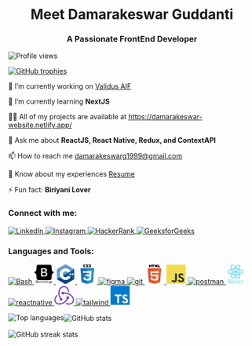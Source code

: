 <!DOCTYPE html>
<html lang="en">

<head>
  <meta charset="UTF-8">
  <meta name="viewport" content="width=device-width, initial-scale=1.0">
</head>

<body>
  <h1 align="center">Meet Damarakeswar Guddanti</h1>
  <h3 align="center">A Passionate FrontEnd Developer</h3>

  <p align="left">
    <img src="https://komarev.com/ghpvc/?username=amar-1999&label=Profile%20views&color=0e75b6&style=flat" alt="Profile views">
  </p>

  <p align="left">
    <a href="https://github.com/ryo-ma/github-profile-trophy">
      <img src="https://github-profile-trophy.vercel.app/?username=amar-1999" alt="GitHub trophies">
    </a>
  </p>

  <p>🔭 I’m currently working on
    <a href="https://play.google.com/store/apps/details?id=com.frontofficeapp&pcampaignid=web_share">Validus AIF</a>
  </p>

  <p>🌱 I’m currently learning <strong>NextJS</strong></p>

  <p>👨‍💻 All of my projects are available at
    <a href="https://damarakeswar-website.netlify.app/">https://damarakeswar-website.netlify.app/</a>
  </p>

  <p>💬 Ask me about <strong>ReactJS, React Native, Redux, and ContextAPI</strong></p>

  <p>📫 How to reach me <a href="mailto:damarakeswarg1999@gmail.com">damarakeswarg1999@gmail.com</a></p>

  <p>📄 Know about my experiences
    <a href="https://drive.google.com/file/d/1DeYyI51QnyFc12N7n_aEjTNEvK9_3YIJ/view?usp=sharing">Resume</a>
  </p>

  <p>⚡ Fun fact: <strong>Biriyani Lover</strong></p>

  <h3>Connect with me:</h3>
  <p>
    <a href="https://linkedin.com/in/damarakeswarguddanti" target="_blank">
      <img align="center" src="https://raw.githubusercontent.com/rahuldkjain/github-profile-readme-generator/master/src/images/icons/Social/linked-in-alt.svg" alt="LinkedIn" height="30" width="40">
    </a>
    <a href="https://instagram.com/damar._.24" target="_blank">
      <img align="center" src="https://raw.githubusercontent.com/rahuldkjain/github-profile-readme-generator/master/src/images/icons/Social/instagram.svg" alt="Instagram" height="30" width="40">
    </a>
    <a href="https://www.hackerrank.com/damarakeswarg191" target="_blank">
      <img align="center" src="https://raw.githubusercontent.com/rahuldkjain/github-profile-readme-generator/master/src/images/icons/Social/hackerrank.svg" alt="HackerRank" height="30" width="40">
    </a>
    <a href="https://auth.geeksforgeeks.org/user/damarakeswar/profile" target="_blank">
      <img align="center" src="https://raw.githubusercontent.com/rahuldkjain/github-profile-readme-generator/master/src/images/icons/Social/geeks-for-geeks.svg" alt="GeeksforGeeks" height="30" width="40">
    </a>
  </p>

  <h3>Languages and Tools:</h3>
  <p>
    <a href="https://www.gnu.org/software/bash/" target="_blank" rel="noreferrer">
      <img src="https://www.vectorlogo.zone/logos/gnu_bash/gnu_bash-icon.svg" alt="Bash" width="40" height="40">
    </a>
    <a href="https://getbootstrap.com" target="_blank" rel="noreferrer">
      <img src="https://raw.githubusercontent.com/devicons/devicon/master/icons/bootstrap/bootstrap-plain-wordmark.svg" alt="bootstrap" width="40" height="40"/>
    </a>
    <a href="https://www.w3schools.com/cpp/" target="_blank" rel="noreferrer">
      <img src="https://raw.githubusercontent.com/devicons/devicon/master/icons/cplusplus/cplusplus-original.svg" alt="cplusplus" width="40" height="40"/>
    </a>
    <a href="https://www.w3schools.com/css/" target="_blank" rel="noreferrer">
      <img src="https://raw.githubusercontent.com/devicons/devicon/master/icons/css3/css3-original-wordmark.svg" alt="css3" width="40" height="40"/>
    </a>
    <a href="https://www.figma.com/" target="_blank" rel="noreferrer">
      <img src="https://www.vectorlogo.zone/logos/figma/figma-icon.svg" alt="figma" width="40" height="40"/>
    </a>
    <a href="https://git-scm.com/" target="_blank" rel="noreferrer">
      <img src="https://www.vectorlogo.zone/logos/git-scm/git-scm-icon.svg" alt="git" width="40" height="40"/>
    </a>
    <a href="https://www.w3.org/html/" target="_blank" rel="noreferrer">
      <img src="https://raw.githubusercontent.com/devicons/devicon/master/icons/html5/html5-original-wordmark.svg" alt="html5" width="40" height="40"/>
    </a>
    <a href="https://developer.mozilla.org/en-US/docs/Web/JavaScript" target="_blank" rel="noreferrer"> <img src="https://raw.githubusercontent.com/devicons/devicon/master/icons/javascript/javascript-original.svg" alt="javascript" width="40" height="40"/>
    </a>
    <a href="https://postman.com" target="_blank" rel="noreferrer"> <img src="https://www.vectorlogo.zone/logos/getpostman/getpostman-icon.svg" alt="postman" width="40" height="40"/>
    </a>
    <a href="https://reactjs.org/" target="_blank" rel="noreferrer">
      <img src="https://raw.githubusercontent.com/devicons/devicon/master/icons/react/react-original-wordmark.svg" alt="react" width="40" height="40"/>
    </a>
    <a href="https://reactnative.dev/" target="_blank" rel="noreferrer">
      <img src="https://reactnative.dev/img/header_logo.svg" alt="reactnative" width="40" height="40"/>
    </a>
    <a href="https://redux.js.org" target="_blank" rel="noreferrer">
      <img src="https://raw.githubusercontent.com/devicons/devicon/master/icons/redux/redux-original.svg" alt="redux" width="40" height="40"/>
    </a>
    <a href="https://tailwindcss.com/" target="_blank" rel="noreferrer">
      <img src="https://www.vectorlogo.zone/logos/tailwindcss/tailwindcss-icon.svg" alt="tailwind" width="40" height="40"/>
    </a>
    <a href="https://www.typescriptlang.org/" target="_blank" rel="noreferrer">
      <img src="https://raw.githubusercontent.com/devicons/devicon/master/icons/typescript/typescript-original.svg" alt="typescript" width="40" height="40"/>
    </a> 
  </p>

  <p>
    <img align="left" src="https://github-readme-stats.vercel.app/api/top-langs?username=amar-1999&show_icons=true&locale=en&layout=compact" alt="Top languages">
  </p>

  <p>
    <img align="center" src="https://github-readme-stats.vercel.app/api?username=amar-1999&show_icons=true&locale=en" alt="GitHub stats">
  </p>

  <p>
    <img align="center" src="https://github-readme-streak-stats.herokuapp.com/?user=amar-1999&" alt="GitHub streak stats">
  </p>
</body>

</html>
